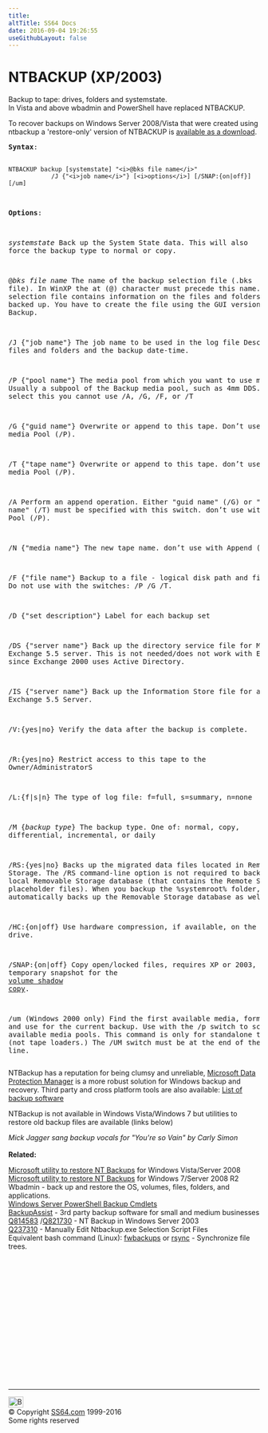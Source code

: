```yaml
---
title:
altTitle: SS64 Docs
date: 2016-09-04 19:26:55
useGithubLayout: false
---
```

<!-- #BeginLibraryItem "/Library/head_nt.lbi" --><!-- #EndLibraryItem --><h1>NTBACKUP (XP/2003)</h1> 
<p>Backup to tape: drives,  folders and  systemstate. <br>
In Vista and above <span class="code">wbadmin</span> and PowerShell have replaced NTBACKUP.</p>
<p>To recover backups on Windows Server 2008/Vista that were created using ntbackup a 'restore-only' version   of NTBACKUP is <a href="http://go.microsoft.com/fwlink/?LinkId=82917">available as a download</a>.</p>
<pre><b>Syntax</b>:

    NTBACKUP backup [systemstate] "<i>@bks file name</i>"
                /J {"<i>job name</i>"} [<i>options</i>] [/SNAP:{on|off}] [/um]

<b>Options</b>:

<i>systemstate</i>
  Back up the System State data. 
  This will also force the backup type to normal or copy.

@<i>bks file name</i>
  The name of the backup selection file (.bks file).
  In WinXP the at (@) character must precede this name.
  A backup selection file contains information on the files and folders 
  to be backed up. 
  You have to create the file using the GUI version of NT Backup.

/J {"job name"}
  The job name to be used in the log file 
  Describe the files and folders and the backup date-time.

/P {"pool name"}
  The media pool from which you want to use media. 
  Usually a subpool of the Backup media pool, such as 4mm DDS.
  If you select this you cannot use /A, /G, /F, or /T

/G {"guid name"}
  Overwrite or append to this tape. 
  Don’t use with a media Pool (/P).

/T {"tape name"}
  Overwrite or append to this tape.
  don’t use with a media Pool (/P).

/A
  Perform an append operation. 
  Either "guid name" (/G) or "tape name" (/T) must be specified with this switch. 
  don’t use with a media Pool (/P).

/N {"media name"}
  The new tape name. don’t use with Append (/A).

/F {"file name"}
  Backup to a file - logical disk path and file name.
  Do not use with the switches: /P /G /T.

/D {"set description"}
  Label for each backup set

/DS {"server name"}
  Back up the directory service file for MS Exchange 5.5 server. 
  This is not needed/does not work with Exchange 2000 since Exchange 2000
  uses Active Directory.

/IS {"server name"}
  Back up the Information Store file for an MS Exchange 5.5 Server.

/V:{yes|no}
  Verify the data after the backup is complete.

/R:{yes|no}
  Restrict access to this tape to the Owner/AdministratorS

/L:{f|s|n}
  The type of log file: f=full, s=summary, n=none

/M {<i>backup type</i>}
  The backup type. One of: normal, copy, differential, incremental, or daily

/RS:{yes|no}
  Backs up the migrated data files located in Remote Storage. 
  The /RS command-line option is not required to back up the local Removable 
  Storage database (that contains the Remote Storage placeholder files). 
  When you backup the %systemroot% folder, Backup automatically backs up the 
  Removable Storage database as well.

/HC:{on|off}
  Use hardware compression, if available, on the tape drive.

/SNAP:{on|off}
  Copy open/locked files, requires XP or 2003,
  creates a temporary snapshot for the <a href="http://en.wikipedia.org./wiki/Shadow_Copy">volume shadow copy</a>.

/um  (Windows 2000 only)
  Find the first available media, format it, and use for the current backup.
  Use with the /p switch to scan for available media pools. 
  This command is only for standalone tape devices (not tape loaders.)
  The /UM switch must be at the end of the command line.</pre>
<p>NTBackup has a reputation for being clumsy and unreliable, <a href="http://www.microsoft.com/en-us/server-cloud/products/system-center-2012-r2/">Microsoft Data Protection Manager</a> is a more robust solution for Windows backup and recovery. Third party and cross platform tools are also available: <a href="http://en.wikipedia.org/wiki/List_of_backup_software">List of backup software</a></p>
<p>NTBackup is not available  in Windows Vista/Windows 7 but utilities to restore old backup files are available (links below)</p>
<p><i class="quote">Mick Jagger  sang backup vocals for "You're so Vain" by Carly Simon</i><br>
<br>
<b>Related:</b></p>
<p><a href="http://www.microsoft.com/downloads/details.aspx?FamilyID=7da725e2-8b69-4c65-afa3-2a53107d54a7&amp;DisplayLang=en">Microsoft utility to restore NT Backups</a> for Windows Vista/Server 2008 <br>
<a href="https://support.microsoft.com/kb/974674">Microsoft utility to restore NT Backups</a> for Windows 7/Server 2008 R2<br>
Wbadmin - back up and restore the OS, volumes, files, folders, and applications.<br>
<a href="http://technet.microsoft.com/library/jj902428.aspx">Windows Server  PowerShell Backup Cmdlets</a><br>
<a href="http://www.backupassist.com/">BackupAssist</a> - 3rd party backup software  for small and medium businesses<br>
<a href="at.html"> </a><a href="https://support.microsoft.com/kb/814583">Q814583</a> /<a href="https://support.microsoft.com/kb/821730">Q821730</a> - NT Backup in Windows Server 2003 <br>
<a href="https://support.microsoft.com/kb/237310">Q237310</a> - Manually Edit Ntbackup.exe Selection Script Files <br>
Equivalent bash command (Linux): <a href="http://www.diffingo.com/oss/fwbackups">fwbackups</a> or <a href="../bash/rsync.html">rsync</a> - Synchronize file trees.</p><!-- #BeginLibraryItem "/Library/foot_nt.lbi" --><p>
<!-- windows300 -->
<ins class="adsbygoogle" style="display:inline-block;width:300px;height:250px" data-ad-client="ca-pub-6140977852749469" data-ad-slot="7649547908"></ins>
<script>
(adsbygoogle = window.adsbygoogle || []).push({});
</script></p>
<hr>
<div id="bl" class="footer"><a href="ntbackup.html#"><img src="../images/top.png" width="30" height="22" alt="Back to the Top"></a></div>
<div id="br" class="footer, tagline">© Copyright <a href="../index.html">SS64.com</a> 1999-2016<br>
Some rights reserved</div><!-- #EndLibraryItem -->

